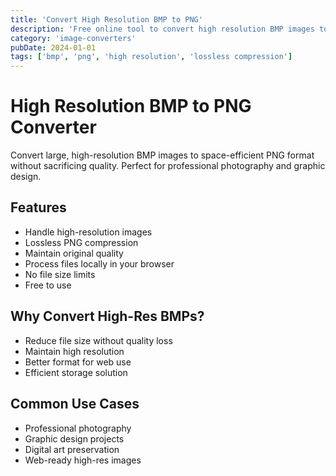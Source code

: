 ```yaml
---
title: 'Convert High Resolution BMP to PNG'
description: 'Free online tool to convert high resolution BMP images to compressed PNG format without quality loss. Perfect for large images.'
category: 'image-converters'
pubDate: 2024-01-01
tags: ['bmp', 'png', 'high resolution', 'lossless compression']
---
```


# High Resolution BMP to PNG Converter

Convert large, high-resolution BMP images to space-efficient PNG format without sacrificing quality. Perfect for professional photography and graphic design.

## Features

- Handle high-resolution images
- Lossless PNG compression
- Maintain original quality
- Process files locally in your browser
- No file size limits
- Free to use

## Why Convert High-Res BMPs?

- Reduce file size without quality loss
- Maintain high resolution
- Better format for web use
- Efficient storage solution

## Common Use Cases

- Professional photography
- Graphic design projects
- Digital art preservation
- Web-ready high-res images